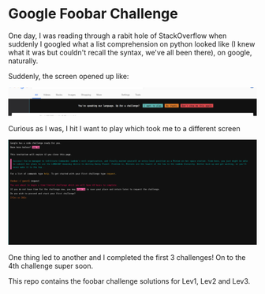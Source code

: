 # Google Foobar Challenge 

One day, I was reading through a rabit hole of StackOverflow when suddenly I googled what a list comprehension on python looked like (I knew what it was but couldn't recall the syntax, we've all been there), on google, naturally. 

Suddenly, the screen opened up like:

![Intro](https://github.com/akshita-bhat/AB-Competitions/blob/main/Google%20Foobar%20Challenge/Intro.png)


Curious as I was, I hit I want to play which took me to a different screen 

![Screen](https://github.com/akshita-bhat/AB-Competitions/blob/main/Google%20Foobar%20Challenge/Screen1.png)

One thing led to another and I completed the first 3 challenges! On to the 4th challenge super soon.

This repo contains the foobar challenge solutions for Lev1, Lev2 and Lev3.
